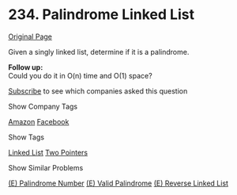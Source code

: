 # 234. Palindrome Linked List

[Original Page](https://leetcode.com/problems/palindrome-linked-list/)

Given a singly linked list, determine if it is a palindrome.

**Follow up:**  
Could you do it in O(n) time and O(1) space?

<div>

[Subscribe](/subscribe/) to see which companies asked this question

</div>

<div>

<div id="company_tags" class="btn btn-xs btn-warning">Show Company Tags</div>

<span class="hidebutton">[Amazon](/company/amazon/) [Facebook](/company/facebook/)</span></div>

<div>

<div id="tags" class="btn btn-xs btn-warning">Show Tags</div>

<span class="hidebutton">[Linked List](/tag/linked-list/) [Two Pointers](/tag/two-pointers/)</span></div>

<div>

<div id="similar" class="btn btn-xs btn-warning">Show Similar Problems</div>

<span class="hidebutton">[(E) Palindrome Number](/problems/palindrome-number/) [(E) Valid Palindrome](/problems/valid-palindrome/) [(E) Reverse Linked List](/problems/reverse-linked-list/)</span></div>
